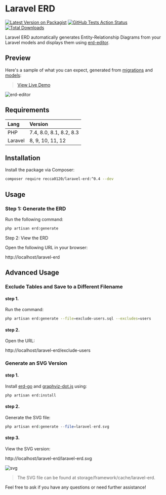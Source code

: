 # Laravel ERD

[![Latest Version on Packagist](https://img.shields.io/packagist/v/recca0120/laravel-erd.svg?style=flat-square)](https://packagist.org/packages/recca0120/laravel-erd)
[![GitHub Tests Action Status](https://img.shields.io/github/actions/workflow/status/recca0120/laravel-erd/run-tests.yml?branch=main&label=tests&style=flat-square)](https://github.com/recca0120/laravel-erd/actions?query=workflow%3Arun-tests+branch%3Amain)
[![Total Downloads](https://img.shields.io/packagist/dt/recca0120/laravel-erd.svg?style=flat-square)](https://packagist.org/packages/recca0120/laravel-erd)

Laravel ERD automatically generates Entity-Relationship Diagrams from your Laravel models and displays them
using [erd-editor](https://github.com/dineug/erd-editor).

## Preview

Here's a sample of what you can expect, generated from [migrations](database/migrations)
and [models](tests/Fixtures/Models):

> [View Live Demo](https://rawcdn.githack.com/recca0120/laravel-erd/c936d64543139b70615333c833077a0076949dc8/demo/index.html)

![erd-editor](demo/erd-editor.png)

## Requirements

| Lang    | Version                 |
|:--------|:------------------------|
| PHP     | 7.4, 8.0, 8.1, 8.2, 8.3 |
| Laravel | 8, 9, 10, 11, 12        |

## Installation

Install the package via Composer:

```bash
composer require recca0120/laravel-erd:^0.4 --dev
```

## Usage

### Step 1: Generate the ERD

Run the following command:

```bash
php artisan erd:generate
```

Step 2: View the ERD

Open the following URL in your browser:

http://localhost/laravel-erd

## Advanced Usage

### Exclude Tables and Save to a Different Filename

#### step 1.

Run the command:

```bash
php artisan erd:generate --file=exclude-users.sql --excludes=users
```

#### step 2.

Open the URL:

http://localhost/laravel-erd/exclude-users

### Generate an SVG Version

#### step 1.

Install [erd-go](https://github.com/kaishuu0123/erd-go)
and [graphviz-dot.js](https://github.com/kaishuu0123/graphviz-dot.js) using:

```bash
php artisan erd:install 
```

#### step 2.

Generate the SVG file:

```php
php artisan erd:generate --file=laravel-erd.svg
```

#### step 3.

View the SVG version:

http://localhost/laravel-erd/laravel-erd.svg

![svg](tests/Fixtures/expected_artisan.svg)

> The SVG file can be found at storage/framework/cache/laravel-erd.

Feel free to ask if you have any questions or need further assistance!
